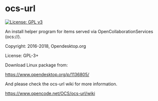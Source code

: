 # ocs-url

[![License: GPL v3](https://img.shields.io/badge/License-GPL%20v3-blue.svg)](https://www.gnu.org/licenses/gpl-3.0)

An install helper program for items served via OpenCollaborationServices (ocs://).

Copyright: 2016-2018, Opendesktop.org

License: GPL-3+

Download Linux package from:

https://www.opendesktop.org/p/1136805/

And please check the ocs-url wiki for more information.

https://www.opencode.net/OCS/ocs-url/wiki
